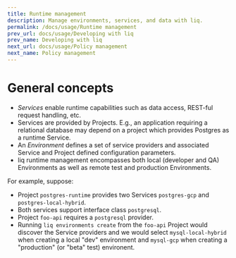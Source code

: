 ```yaml
---
title: Runtime management
description: Manage environments, services, and data with liq.
permalink: /docs/usage/Runtime management
prev_url: docs/usage/Developing with liq
prev_name: Developing with liq
next_url: docs/usage/Policy management
next_name: Policy management
---
```


# General concepts

* *Services* enable runtime capabilities such as data access, REST-ful request handling, etc.
* Services are provided by Projects. E.g., an application requiring a relational database may depend on a project which provides Postgres as a runtime Service.
* An *Environment* defines a set of service providers and associated Service and Project defined configuration parameters.
* liq runtime management encompasses both local (developer and QA) Environments as well as remote test and production Environments.

For example, suppose:

* Project `postgres-runtime` provides two Services `postgres-gcp` and `postgres-local-hybrid`.
* Both services support interface class `postgresql`.
* Project `foo-api` requires a `postgresql` provider.
* Running `liq environments create` from the `foo-api` Project would discover the Service providers and we would select `mysql-local-hybrid` when creating a local "dev" environment and `mysql-gcp` when creating a "production" (or "beta" test) environent.
